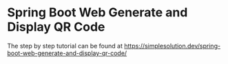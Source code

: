 # Spring Boot Web Generate and Display QR Code
The step by step tutorial can be found at https://simplesolution.dev/spring-boot-web-generate-and-display-qr-code/
